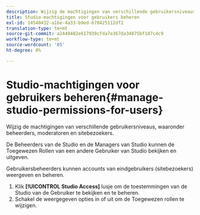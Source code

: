 ```yaml
---
description: Wijzig de machtigingen van verschillende gebruikersniveaus, waaronder beheerders, moderatoren en sitebezoekers.
title: Studio-machtigingen voor gebruikers beheren
exl-id: 14540432-a1be-4a33-b9ed-670425112df2
translation-type: tm+mt
source-git-commit: a2449482e617939cfda7e367da34875bf187c4c9
workflow-type: tm+mt
source-wordcount: '85'
ht-degree: 0%

---
```


# Studio-machtigingen voor gebruikers beheren{#manage-studio-permissions-for-users}

Wijzig de machtigingen van verschillende gebruikersniveaus, waaronder beheerders, moderatoren en sitebezoekers.

De Beheerders van de Studio en de Managers van Studio kunnen de Toegewezen Rollen van een andere Gebruiker van Studio bekijken en uitgeven.

Gebruikersbeheerders kunnen accounts van eindgebruikers (sitebezoekers) weergeven en beheren.

1. Klik **[!UICONTROL Studio Access]** lusje om de toestemmingen van de Studio van de Gebruiker te bekijken en te beheren.
1. Schakel de weergegeven opties in of uit om de Toegewezen rollen te wijzigen.
